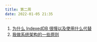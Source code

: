 ```yaml
---
title: 第二周
date: 2022-01-05 21:35
---
```


1. [为什么 IndexedDB 很慢以及使用什么代替](https://rxdb.info/slow-indexeddb.html)
2. [我做系统架构的一些原则](https://coolshell.cn/articles/21672.html)